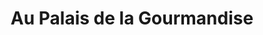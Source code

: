 ---
title: "Au Palais de la Gourmandise"
url: /alencon/au-palais-de-la-gourmandise/
shop: Bäckerei
---